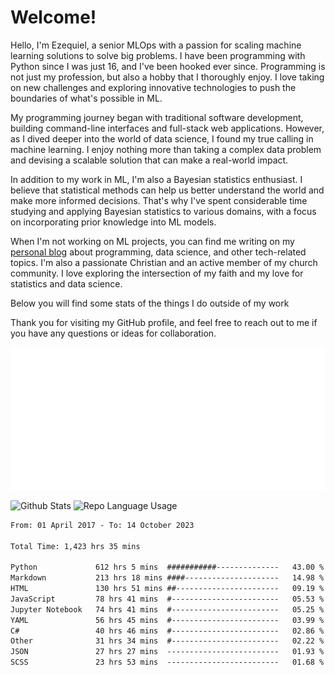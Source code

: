 # Welcome!

Hello, I'm Ezequiel, a senior MLOps with a passion for scaling machine learning solutions to solve big problems. I have been programming with Python since I was just 16, and I've been hooked ever since. Programming is not just my profession, but also a hobby that I thoroughly enjoy. I love taking on new challenges and exploring innovative technologies to push the boundaries of what's possible in ML.

My programming journey began with traditional software development, building command-line interfaces and full-stack web applications. However, as I dived deeper into the world of data science, I found my true calling in machine learning. I enjoy nothing more than taking a complex data problem and devising a scalable solution that can make a real-world impact.

In addition to my work in ML, I'm also a Bayesian statistics enthusiast. I believe that statistical methods can help us better understand the world and make more informed decisions. That's why I've spent considerable time studying and applying Bayesian statistics to various domains, with a focus on incorporating prior knowledge into ML models.

When I'm not working on ML projects, you can find me writing on my [personal blog](https://elc.github.io) about programming, data science, and other tech-related topics. I'm also a passionate Christian and an active member of my church community. I love exploring the intersection of my faith and my love for statistics and data science.

Below you will find some stats of the things I do outside of my work

Thank you for visiting my GitHub profile, and feel free to reach out to me if you have any questions or ideas for collaboration.

![RSS Feed](metrics.plugin.rss.svg)

![Github Stats](https://github-readme-stats.vercel.app/api?username=elc&show_icons=true&theme=gruvbox&border_radius=20&include_all_commits=true&count_private=true&card_width=450) ![Repo Language Usage](https://github-readme-stats.vercel.app/api/top-langs?username=elc&show_icons=true&theme=gruvbox&border_radius=20&include_all_commits=true&count_private=true&layout=compact&langs_count=5&card_width=400)


<!--START_SECTION:waka-->

```txt
From: 01 April 2017 - To: 14 October 2023

Total Time: 1,423 hrs 35 mins

Python             612 hrs 5 mins  ###########--------------   43.00 %
Markdown           213 hrs 18 mins ####---------------------   14.98 %
HTML               130 hrs 51 mins ##-----------------------   09.19 %
JavaScript         78 hrs 41 mins  #------------------------   05.53 %
Jupyter Notebook   74 hrs 41 mins  #------------------------   05.25 %
YAML               56 hrs 45 mins  #------------------------   03.99 %
C#                 40 hrs 46 mins  #------------------------   02.86 %
Other              31 hrs 34 mins  #------------------------   02.22 %
JSON               27 hrs 27 mins  -------------------------   01.93 %
SCSS               23 hrs 53 mins  -------------------------   01.68 %
```

<!--END_SECTION:waka-->
